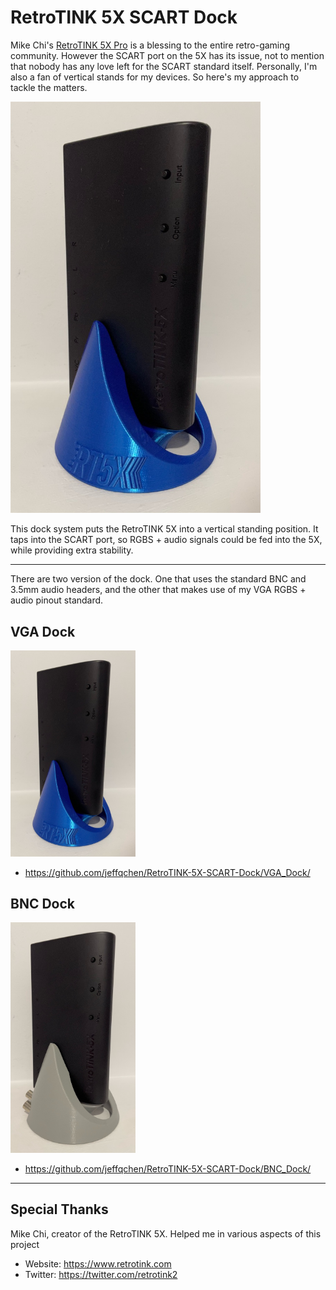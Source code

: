 # RetroTINK 5X SCART Dock

Mike Chi's [RetroTINK 5X Pro](https://www.retrotink.com/product-page/5x-pro) is a blessing to the entire retro-gaming community. However the SCART port on the 5X has its issue, not to mention that nobody has any love left for the SCART standard itself. Personally, I'm also a fan of vertical stands for my devices. So here's my approach to tackle the matters.

<img src="./VGA_Dock/Pics/01.jpg" width="400px" />

This dock system puts the RetroTINK 5X into a vertical standing position. It taps into the SCART port, so RGBS + audio signals could be fed into the 5X, while providing extra stability.

------------

There are two version of the dock. One that uses the standard BNC and 3.5mm audio headers, and the other that makes use of my VGA RGBS + audio pinout standard.

## VGA Dock

<img src="./VGA_Dock/Pics/01.jpg" width="200px" />

- https://github.com/jeffqchen/RetroTINK-5X-SCART-Dock/VGA_Dock/

## BNC Dock

<img src="./BNC_Dock/Pics/01.jpg" width="200px" />

- https://github.com/jeffqchen/RetroTINK-5X-SCART-Dock/BNC_Dock/

------------

## Special Thanks

Mike Chi, creator of the RetroTINK 5X. Helped me in various aspects of this project
- Website: https://www.retrotink.com
- Twitter: https://twitter.com/retrotink2
